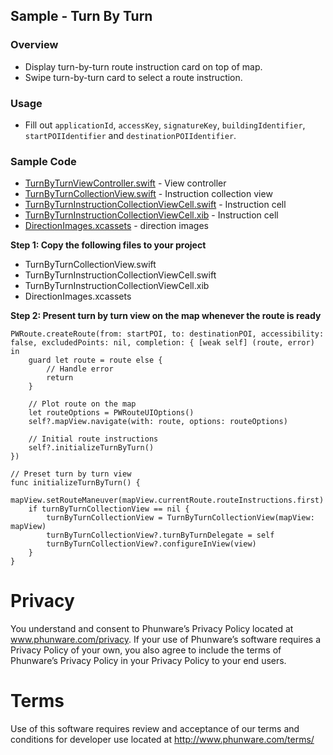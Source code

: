## Sample - Turn By Turn 

### Overview
- Display turn-by-turn route instruction card on top of map.
- Swipe turn-by-turn card to select a route instruction.

### Usage

- Fill out `applicationId`, `accessKey`, `signatureKey`, `buildingIdentifier`, `startPOIIdentifier` and `destinationPOIIdentifier`.

### Sample Code 
- [TurnByTurnViewController.swift](https://github.com/phunware/maas-mapping-ios-sdk/blob/readme/Samples/MapScenarios/MapScenarios/Scenarios/TurnByTurn/TurnByTurnViewController.swift) - View controller
- [TurnByTurnCollectionView.swift](https://github.com/phunware/maas-mapping-ios-sdk/blob/readme/Samples/MapScenarios/MapScenarios/Scenarios/TurnByTurn/Collection%20View/TurnByTurnCollectionView.swift) - Instruction collection view
- [TurnByTurnInstructionCollectionViewCell.swift](https://github.com/phunware/maas-mapping-ios-sdk/blob/readme/Samples/MapScenarios/MapScenarios/Scenarios/TurnByTurn/Collection%20View/Cells/TurnByTurnInstructionCollectionViewCell.swift) - Instruction cell
- [TurnByTurnInstructionCollectionViewCell.xib](https://github.com/phunware/maas-mapping-ios-sdk/blob/readme/Samples/MapScenarios/MapScenarios/Scenarios/TurnByTurn/Collection%20View/Cells/TurnByTurnInstructionCollectionViewCell.xib) - Instruction cell
- [DirectionImages.xcassets](https://github.com/phunware/maas-mapping-ios-sdk/tree/readme/Samples/MapScenarios/MapScenarios/Scenarios/TurnByTurn/Collection%20View/Icons/DirectionImages.xcassets) - direction images

**Step 1: Copy the following files to your project**

- TurnByTurnCollectionView.swift
- TurnByTurnInstructionCollectionViewCell.swift 
- TurnByTurnInstructionCollectionViewCell.xib 
- DirectionImages.xcassets 

**Step 2: Present turn by turn view on the map whenever the route is ready**

```
PWRoute.createRoute(from: startPOI, to: destinationPOI, accessibility: false, excludedPoints: nil, completion: { [weak self] (route, error) in
	guard let route = route else {
		// Handle error
		return
	}
            
	// Plot route on the map
	let routeOptions = PWRouteUIOptions()
	self?.mapView.navigate(with: route, options: routeOptions)
            
	// Initial route instructions
	self?.initializeTurnByTurn()
})
        
// Preset turn by turn view
func initializeTurnByTurn() {
	mapView.setRouteManeuver(mapView.currentRoute.routeInstructions.first)
	if turnByTurnCollectionView == nil {
   		turnByTurnCollectionView = TurnByTurnCollectionView(mapView: mapView)
		turnByTurnCollectionView?.turnByTurnDelegate = self
		turnByTurnCollectionView?.configureInView(view)
	}
}
```

# Privacy
You understand and consent to Phunware’s Privacy Policy located at www.phunware.com/privacy. If your use of Phunware’s software requires a Privacy Policy of your own, you also agree to include the terms of Phunware’s Privacy Policy in your Privacy Policy to your end users.

# Terms
Use of this software requires review and acceptance of our terms and conditions for developer use located at http://www.phunware.com/terms/
